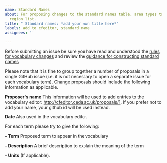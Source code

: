 ```yaml
---
name: Standard Names
about: For proposing changes to the standard names table, area types table or standardized
  region list.
title: " Standard names: *add your own title here*"
labels: add to cfeditor, standard name
assignees: ''

---
```


Before submitting an issue be sure you have read and understood the [rules for vocabulary changes](http://cfconventions.org/standard_name_rules.html) and review the [guidance for constructing standard names](http://cfconventions.org/Data/cf-standard-names/docs/guidelines.html)

Please note that it is fine to group together a number of proposals in a single GitHub issue (i.e. it is not necessary to open a separate issue for each vocabulary term). Change proposals should include the following information as applicable.

**Proposer's name** This information will be used to add entries to the vocabulary editor: http://cfeditor.ceda.ac.uk/proposals/1. If you prefer not to add your name, your github id will be used instead.

**Date** Also used in the vocabulary editor.

For each term please try to give the following:

**- Term** Proposed term to appear in the vocabulary

**- Description** A brief description to explain the meaning of the term

**- Units** (If applicable).
